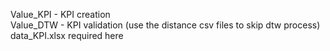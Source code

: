 Value_KPI - KPI creation  
Value_DTW - KPI validation (use the distance csv files to skip dtw process)  
data_KPI.xlsx required here
